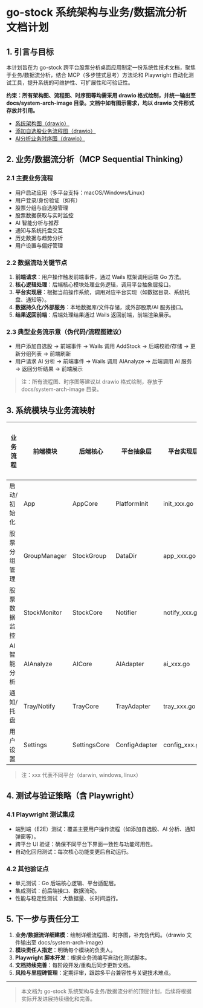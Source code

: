 # go-stock 系统架构与业务/数据流分析文档计划

## 1. 引言与目标

本计划旨在为 go-stock 跨平台股票分析桌面应用制定一份系统性技术文档，聚焦于业务/数据流分析，结合 MCP（多步链式思考）方法论和 Playwright 自动化测试工具，提升系统的可维护性、可扩展性和可验证性。

**约束：所有架构图、流程图、时序图等均需采用 drawio 格式绘制，并统一输出至 docs/system-arch-image 目录。文档中如有图示需求，均以 drawio 文件形式存放并引用。**

- [系统架构图（drawio）](../system-arch-image/system-arch.drawio)
- [添加自选股业务流程图（drawio）](../system-arch-image/business-flow-add-stock.drawio)
- [AI分析业务时序图（drawio）](../system-arch-image/sequence-ai-analyze.drawio)

## 2. 业务/数据流分析（MCP Sequential Thinking）

### 2.1 主要业务流程
- 用户启动应用（多平台支持：macOS/Windows/Linux）
- 用户登录/身份验证（如有）
- 股票分组与自选股管理
- 股票数据获取与实时监控
- AI 智能分析与推荐
- 通知与系统托盘交互
- 历史数据与趋势分析
- 用户设置与偏好管理

### 2.2 数据流动关键节点
1. **前端请求**：用户操作触发前端事件，通过 Wails 框架调用后端 Go 方法。
2. **核心逻辑处理**：后端核心模块处理业务逻辑，调用平台抽象层接口。
3. **平台实现层**：根据当前操作系统，调用对应平台实现（如数据目录、系统托盘、通知等）。
4. **数据持久化/外部服务**：本地数据库/文件存储，或外部股票/AI 服务接口。
5. **结果返回前端**：后端处理结果通过 Wails 返回前端，前端渲染展示。

### 2.3 典型业务流示意（伪代码/流程图建议）
- 用户添加自选股 → 前端事件 → Wails 调用 AddStock → 后端校验/存储 → 更新分组列表 → 前端刷新
- 用户请求 AI 分析 → 前端事件 → Wails 调用 AIAnalyze → 后端调用 AI 服务 → 返回分析结果 → 前端展示

> 注：所有流程图、时序图等建议以 drawio 格式绘制，存放于 docs/system-arch-image 目录。

## 3. 系统模块与业务流映射

| 业务流程         | 前端模块      | 后端核心      | 平台抽象层      | 平台实现层      | 外部服务/存储 |
|------------------|---------------|--------------|----------------|----------------|--------------|
| 启动/初始化      | App           | AppCore      | PlatformInit   | init_xxx.go    | 本地配置      |
| 股票分组管理     | GroupManager  | StockGroup   | DataDir        | app_xxx.go     | 本地DB        |
| 股票数据监控     | StockMonitor  | StockCore    | Notifier       | notify_xxx.go  | 股票API       |
| AI 智能分析      | AIAnalyze     | AICore       | AIAdapter      | ai_xxx.go      | AI服务        |
| 通知/托盘        | Tray/Notify   | TrayCore     | TrayAdapter    | tray_xxx.go    | 系统托盘      |
| 用户设置         | Settings      | SettingsCore | ConfigAdapter  | config_xxx.go  | 本地配置      |

> 注：xxx 代表不同平台（darwin, windows, linux）

## 4. 测试与验证策略（含 Playwright）

### 4.1 Playwright 测试集成
- 端到端（E2E）测试：覆盖主要用户操作流程（如添加自选股、AI 分析、通知弹窗等）。
- 跨平台 UI 验证：确保不同平台下界面一致性与功能可用性。
- 自动化回归测试：每次核心功能变更后自动运行。

### 4.2 其他验证点
- 单元测试：Go 后端核心逻辑、平台适配层。
- 集成测试：前后端接口、数据流动。
- 性能与稳定性测试：大数据量、长时间运行。

## 5. 下一步与责任分工

1. **业务/数据流详细建模**：绘制详细流程图、时序图，补充伪代码。（drawio 文件输出至 docs/system-arch-image）
2. **模块责任人指定**：明确每个模块的负责人。
3. **Playwright 脚本开发**：根据业务流编写自动化测试脚本。
4. **文档持续完善**：每阶段开发/重构后同步更新文档。
5. **风险与里程碑管理**：定期评审，跟踪多平台兼容性与关键技术难点。

---

> 本文档为 go-stock 系统架构与业务/数据流分析的顶层计划，后续将根据实际开发进展持续细化和完善。 
